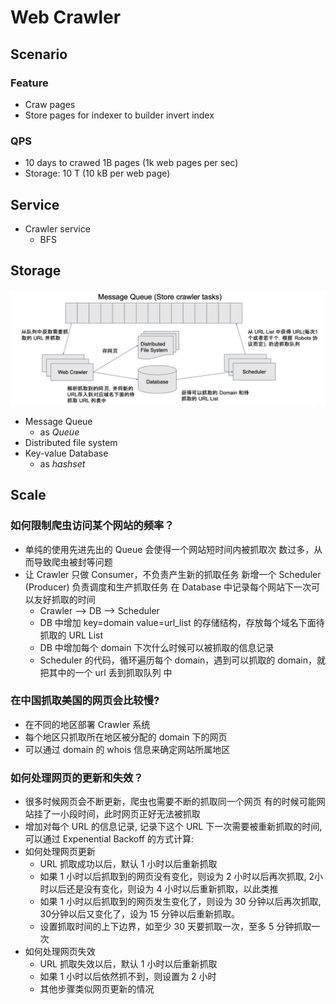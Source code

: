 # Web Crawler

## Scenario

### Feature

* Craw pages
* Store pages for indexer to builder invert index

### QPS

* 10 days to crawed 1B pages \(1k web pages per sec\)
* Storage: 10 T \(10 kB per web page\)

## Service

* Crawler service
  * BFS

## Storage

![](../.gitbook/assets/screen-shot-2020-04-20-at-7.16.49-pm.png)

* Message Queue 
  * as _Queue_
* Distributed file system
* Key-value Database
  * as _hashset_

## Scale

### 如何限制爬虫访问某个网站的频率？

* 单纯的使用先进先出的 Queue 会使得一个网站短时间内被抓取次 数过多，从而导致爬虫被封等问题
* 让 Crawler 只做 Consumer，不负责产生新的抓取任务 新增一个 Scheduler \(Producer\) 负责调度和生产抓取任务 在 Database 中记录每个网站下一次可以友好抓取的时间
  * Crawler --&gt; DB --&gt; Scheduler
  * DB 中增加 key=domain value=url\_list 的存储结构，存放每个域名下面待抓取的 URL List 
  * DB 中增加每个 domain 下次什么时候可以被抓取的信息记录 
  * Scheduler 的代码，循环遍历每个 domain，遇到可以抓取的 domain，就把其中的一个 url 丢到抓取队列 中

### 在中国抓取美国的网页会比较慢?

* 在不同的地区部署 Crawler 系统 
* 每个地区只抓取所在地区被分配的 domain 下的网页 
* 可以通过 domain 的 whois 信息来确定网站所属地区

### 如何处理网页的更新和失效？

* 很多时候网页会不断更新，爬虫也需要不断的抓取同一个网页 有的时候可能网站挂了一小段时间，此时网页正好无法被抓取
* 增加对每个 URL 的信息记录, 记录下这个 URL 下一次需要被重新抓取的时间, 可以通过 Expenential Backoff 的方式计算:
* 如何处理网页更新
  * URL 抓取成功以后，默认 1 小时以后重新抓取
  * 如果 1 小时以后抓取到的网页没有变化，则设为 2 小时以后再次抓取, 2小时以后还是没有变化，则设为 4 小时以后重新抓取，以此类推 
  * 如果 1 小时以后抓取到的网页发生变化了，则设为 30 分钟以后再次抓取, 30分钟以后又变化了，设为 15 分钟以后重新抓取。
  * 设置抓取时间的上下边界，如至少 30 天要抓取一次，至多 5 分钟抓取一次
* 如何处理网页失效
  * URL 抓取失效以后，默认 1 小时以后重新抓取
  * 如果 1 小时以后依然抓不到，则设置为 2 小时
  * 其他步骤类似网页更新的情况





